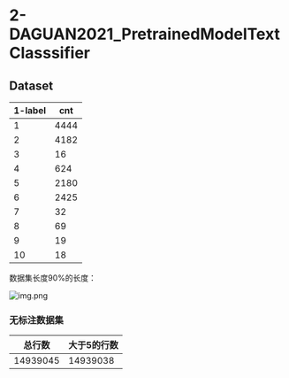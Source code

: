 # 2-DAGUAN2021_PretrainedModelTextClasssifier

## Dataset
| 1-label | cnt  |
| ------- | ---- |
| 1       | 4444 |
| 2       | 4182 |
| 3       | 16   |
| 4       | 624  |
| 5       | 2180 |
| 6       | 2425 |
| 7       | 32   |
| 8       | 69   |
| 9       | 19   |
| 10      | 18   |
数据集长度90%的长度：

![img.png](https://gitee.com/yxbLovewy/my-pictures/raw/master/img.png)

### 无标注数据集
| 总行数   | 大于5的行数  |
| ------- | ----       |
|14939045 |14939038    |